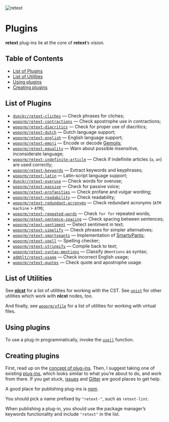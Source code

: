 ![retext][logo]

# Plugins

**retext** plug-ins lie at the core of **retext**’s vision.

## Table of Contents

*   [List of Plugins](#list-of-plugins)
*   [List of Utilities](#list-of-utilities)
*   [Using plugins](#using-plugins)
*   [Creating plugins](#creating-plugins)

## List of Plugins

*   [`dunckr/retext-cliches`](https://github.com/dunckr/retext-cliches)
    — Check phrases for cliches;
*   [`wooorm/retext-contractions`](https://github.com/wooorm/retext-contractions)
    — Check apostrophe use in contractions;
*   [`wooorm/retext-diacritics`](https://github.com/wooorm/retext-diacritics)
    — Check for proper use of diacritics;
*   [`wooorm/retext-dutch`](https://github.com/wooorm/retext/tree/master/packages/retext-dutch)
    — Dutch language support;
*   [`wooorm/retext-english`](https://github.com/wooorm/retext/tree/master/packages/retext-english)
    — English language support;
*   [`wooorm/retext-emoji`](https://github.com/wooorm/retext-emoji)
    — Encode or decode [Gemojis](https://github.com/github/gemoji);
*   [`wooorm/retext-equality`](https://github.com/wooorm/retext-equality)
    — Warn about possible insensitive, inconsiderate language;
*   [`wooorm/retext-indefinite-article`](https://github.com/wooorm/retext-indefinite-article)
    — Check if indefinite articles (`a`, `an`) are used correctly;
*   [`wooorm/retext-keywords`](https://github.com/wooorm/retext-keywords)
    — Extract keywords and keyphrases;
*   [`wooorm/retext-latin`](https://github.com/wooorm/retext/tree/master/packages/retext-latin)
    — Latin-script language support;
*   [`dunckr/retext-overuse`](https://github.com/dunckr/retext-overuse)
    — Check words for overuse;
*   [`wooorm/retext-passive`](https://github.com/wooorm/retext-passive)
    — Check for passive voice;
*   [`wooorm/retext-profanities`](https://github.com/wooorm/retext-profanities)
    — Check profane and vulgar wording;
*   [`wooorm/retext-readability`](https://github.com/wooorm/retext-readability)
    — Check readability;
*   [`wooorm/retext-redundant-acronyms`](https://github.com/wooorm/retext-redundant-acronyms)
    — Check redundant acronyms (`ATM machine` > `ATM`);
*   [`wooorm/retext-repeated-words`](https://github.com/wooorm/retext-repeated-words)
    — Check `for for` repeated words;
*   [`wooorm/retext-sentence-spacing`](https://github.com/wooorm/retext-sentence-spacing)
    — Check spacing between sentences;
*   [`wooorm/retext-sentiment`](https://github.com/wooorm/retext-sentiment)
    — Detect sentiment in text;
*   [`wooorm/retext-simplify`](https://github.com/wooorm/retext-simplify)
    — Check phrases for simpler alternatives;
*   [`wooorm/retext-smartypants`](https://github.com/wooorm/retext-smartypants)
    — Implementation of [SmartyPants](http://daringfireball.net/projects/smartypants/);
*   [`wooorm/retext-spell`](https://github.com/wooorm/retext-spell)
    — Spelling checker;
*   [`wooorm/retext-stringify`](https://github.com/wooorm/retext/tree/master/packages/retext-stringify)
    — Compile back to text;
*   [`wooorm/retext-syntax-mentions`](https://github.com/wooorm/retext-syntax-mentions)
    — Classify `@mentions` as syntax;
*   [`admhlt/retext-usage`](https://github.com/admhlt/retext-usage)
    — Check incorrect English usage;
*   [`wooorm/retext-quotes`](https://github.com/wooorm/retext-quotes)
    — Check quote and apostrophe usage.

## List of Utilities

See [**nlcst**][nlcst-util] for a list of utilities for working with
the CST.  See [`unist`][unist-util] for other utilities which work with
**nlcst** nodes, too.

And finally, see [`wooorm/vfile`][vfile-util] for a list of utilities
for working with virtual files.

## Using plugins

To use a plug-in programmatically, invoke the [`use()`][unified-use]
function.

## Creating plugins

First, read up on the [concept of plug-ins][unified-plugins].
Then, I suggest taking one of existing [plug-ins][plugins], which looks
similar to what you’re about to do, and work from there.  If you get
stuck, [issues][] and [Gitter][] are good places to get help.

A good place for publishing plug-ins is [npm][npm-publish].

You should pick a name prefixed by `"retext-"`, such as `retext-lint`.

When publishing a plug-in, you should use the package manager’s keywords
functionality and include `"retext"` in the list.

<!--Definitions:-->

[logo]: https://cdn.rawgit.com/wooorm/retext/9845a25/logo.svg

[plugins]: #list-of-plugins

[nlcst-util]: https://github.com/wooorm/nlcst#list-of-utilities

[unist-util]: https://github.com/wooorm/unist#unist-node-utilties

[vfile-util]: https://github.com/wooorm/vfile#related-tools

[unified-use]: https://github.com/wooorm/unified#processoruseplugin-options

[unified-plugins]: https://github.com/wooorm/unified#plugin

[npm-publish]: https://docs.npmjs.com/getting-started/publishing-npm-packages

[issues]: https://github.com/wooorm/retext/issues

[gitter]: https://gitter.im/wooorm/retext
